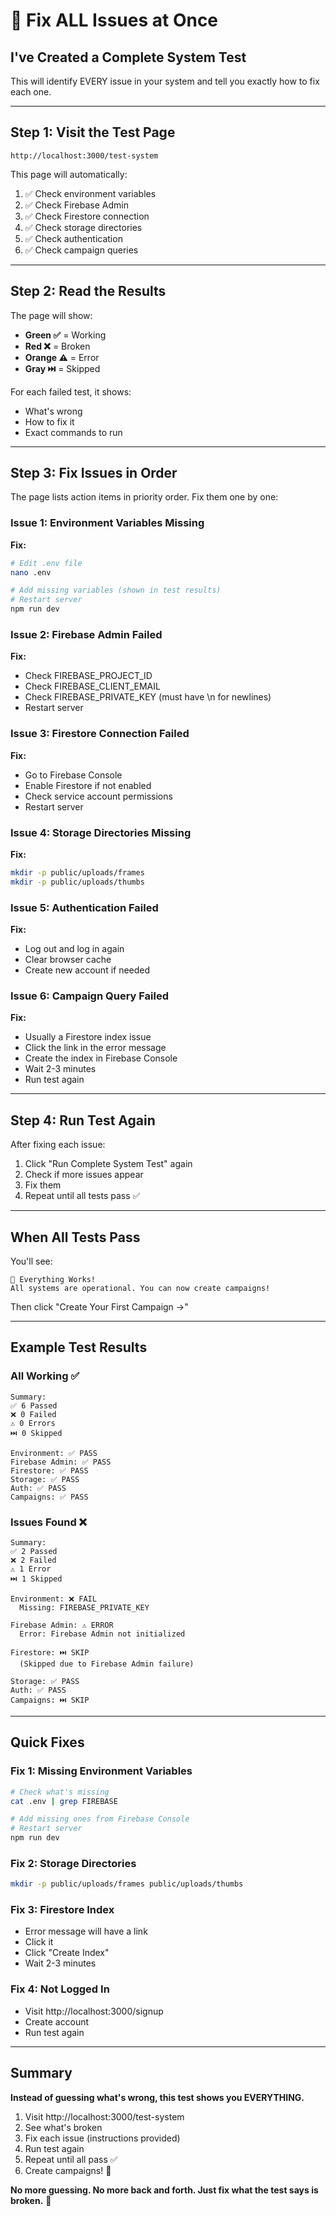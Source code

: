 # 🔧 Fix ALL Issues at Once

## I've Created a Complete System Test

This will identify EVERY issue in your system and tell you exactly how to fix each one.

---

## Step 1: Visit the Test Page

```
http://localhost:3000/test-system
```

This page will automatically:
1. ✅ Check environment variables
2. ✅ Check Firebase Admin
3. ✅ Check Firestore connection
4. ✅ Check storage directories
5. ✅ Check authentication
6. ✅ Check campaign queries

---

## Step 2: Read the Results

The page will show:
- **Green ✅** = Working
- **Red ❌** = Broken
- **Orange ⚠️** = Error
- **Gray ⏭️** = Skipped

For each failed test, it shows:
- What's wrong
- How to fix it
- Exact commands to run

---

## Step 3: Fix Issues in Order

The page lists action items in priority order. Fix them one by one:

### Issue 1: Environment Variables Missing
**Fix:**
```bash
# Edit .env file
nano .env

# Add missing variables (shown in test results)
# Restart server
npm run dev
```

### Issue 2: Firebase Admin Failed
**Fix:**
- Check FIREBASE_PROJECT_ID
- Check FIREBASE_CLIENT_EMAIL  
- Check FIREBASE_PRIVATE_KEY (must have \n for newlines)
- Restart server

### Issue 3: Firestore Connection Failed
**Fix:**
- Go to Firebase Console
- Enable Firestore if not enabled
- Check service account permissions
- Restart server

### Issue 4: Storage Directories Missing
**Fix:**
```bash
mkdir -p public/uploads/frames
mkdir -p public/uploads/thumbs
```

### Issue 5: Authentication Failed
**Fix:**
- Log out and log in again
- Clear browser cache
- Create new account if needed

### Issue 6: Campaign Query Failed
**Fix:**
- Usually a Firestore index issue
- Click the link in the error message
- Create the index in Firebase Console
- Wait 2-3 minutes
- Run test again

---

## Step 4: Run Test Again

After fixing each issue:
1. Click "Run Complete System Test" again
2. Check if more issues appear
3. Fix them
4. Repeat until all tests pass ✅

---

## When All Tests Pass

You'll see:
```
🎉 Everything Works!
All systems are operational. You can now create campaigns!
```

Then click "Create Your First Campaign →"

---

## Example Test Results

### All Working ✅
```
Summary:
✅ 6 Passed
❌ 0 Failed
⚠️ 0 Errors
⏭️ 0 Skipped

Environment: ✅ PASS
Firebase Admin: ✅ PASS
Firestore: ✅ PASS
Storage: ✅ PASS
Auth: ✅ PASS
Campaigns: ✅ PASS
```

### Issues Found ❌
```
Summary:
✅ 2 Passed
❌ 2 Failed
⚠️ 1 Error
⏭️ 1 Skipped

Environment: ❌ FAIL
  Missing: FIREBASE_PRIVATE_KEY
  
Firebase Admin: ⚠️ ERROR
  Error: Firebase Admin not initialized
  
Firestore: ⏭️ SKIP
  (Skipped due to Firebase Admin failure)
  
Storage: ✅ PASS
Auth: ✅ PASS
Campaigns: ⏭️ SKIP
```

---

## Quick Fixes

### Fix 1: Missing Environment Variables
```bash
# Check what's missing
cat .env | grep FIREBASE

# Add missing ones from Firebase Console
# Restart server
npm run dev
```

### Fix 2: Storage Directories
```bash
mkdir -p public/uploads/frames public/uploads/thumbs
```

### Fix 3: Firestore Index
- Error message will have a link
- Click it
- Click "Create Index"
- Wait 2-3 minutes

### Fix 4: Not Logged In
- Visit http://localhost:3000/signup
- Create account
- Run test again

---

## Summary

**Instead of guessing what's wrong, this test shows you EVERYTHING.**

1. Visit http://localhost:3000/test-system
2. See what's broken
3. Fix each issue (instructions provided)
4. Run test again
5. Repeat until all pass ✅
6. Create campaigns! 🎉

**No more guessing. No more back and forth. Just fix what the test says is broken.** 🔧
